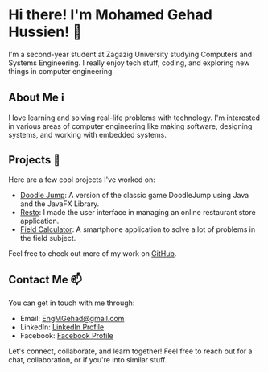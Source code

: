 # Hi there! I'm Mohamed Gehad Hussien! 👋

I'm a second-year student at Zagazig University studying Computers and Systems Engineering. I really enjoy tech stuff, coding, and exploring new things in computer engineering.

## About Me ℹ️

I love learning and solving real-life problems with technology. I'm interested in various areas of computer engineering like making software, designing systems, and working with embedded systems.

## Projects 🚀

Here are a few cool projects I've worked on:

- [Doodle Jump](https://github.com/K4rimCraft/DoodleJump): A version of the classic game DoodleJump using Java and the JavaFX Library.
- [Resto](https://github.com/K4rimCraft/Restaurant-App): I made the user interface in managing an online restaurant store application.
- [Field Calculator](https://github.com/MGehad/Field-Calculator): A smartphone application to solve a lot of problems in the field subject.

Feel free to check out more of my work on [GitHub](https://github.com/MGehad/).

## Contact Me 📫

You can get in touch with me through:

- Email: EngMGehad@gmail.com
- LinkedIn: [LinkedIn Profile](https://www.linkedin.com/in/mgehad)
- Facebook: [Facebook Profile](https://www.facebook.com/ENGMGehad)

Let's connect, collaborate, and learn together! Feel free to reach out for a chat, collaboration, or if you're into similar stuff.
